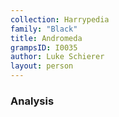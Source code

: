 ```yaml
---
collection: Harrypedia
family: "Black"
title: Andromeda
grampsID: I0035
author: Luke Schierer
layout: person
---
```


### Analysis
